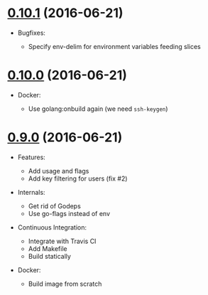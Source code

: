 # [0.10.1](https://github.com/camptocamp/github_pki/releases/tag/0.10.1) (2016-06-21)

* Bugfixes:

  - Specify env-delim for environment variables feeding slices

# [0.10.0](https://github.com/camptocamp/github_pki/releases/tag/0.10.0) (2016-06-21)

* Docker:

  - Use golang:onbuild again (we need `ssh-keygen`)

# [0.9.0](https://github.com/camptocamp/github_pki/releases/tag/0.9.0) (2016-06-21)

* Features:

  - Add usage and flags
  - Add key filtering for users (fix #2)

* Internals:

  - Get rid of Godeps
  - Use go-flags instead of env

* Continuous Integration:

  - Integrate with Travis CI
  - Add Makefile
  - Build statically

* Docker:

  - Build image from scratch
